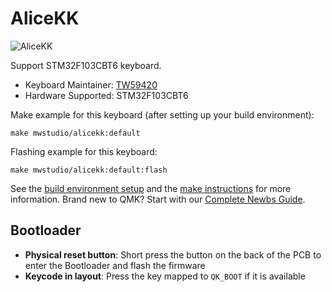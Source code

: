 # AliceKK

![AliceKK](https://i.imgur.com/xfjynwgh.jpeg)

Support STM32F103CBT6 keyboard.

* Keyboard Maintainer: [TW59420](https://github.com/TW59420)
* Hardware Supported: STM32F103CBT6

Make example for this keyboard (after setting up your build environment):

    make mwstudio/alicekk:default 

Flashing example for this keyboard:

    make mwstudio/alicekk:default:flash

See the [build environment setup](https://docs.qmk.fm/#/getting_started_build_tools) and the [make instructions](https://docs.qmk.fm/#/getting_started_make_guide) for more information. Brand new to QMK? Start with our [Complete Newbs Guide](https://docs.qmk.fm/#/newbs).

## Bootloader
* **Physical reset button**: Short press the button on the back of the PCB to enter the Bootloader and flash the firmware
* **Keycode in layout**: Press the key mapped to `QK_BOOT` if it is available
